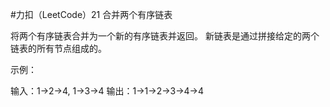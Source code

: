#力扣（LeetCode）21 合并两个有序链表

将两个有序链表合并为一个新的有序链表并返回。
新链表是通过拼接给定的两个链表的所有节点组成的。 

示例：

输入：1->2->4, 1->3->4
输出：1->1->2->3->4->4
